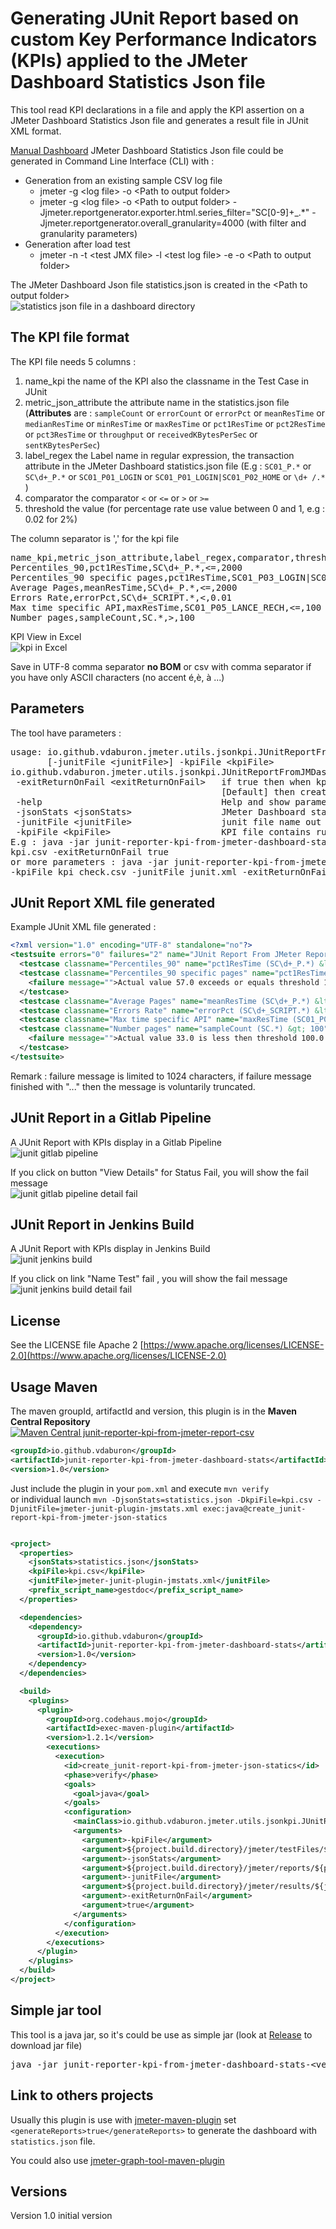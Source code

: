 # Generating JUnit Report based on custom Key Performance Indicators (KPIs) applied to the JMeter Dashboard Statistics Json file

This tool read KPI declarations in a file and apply the KPI assertion on a JMeter Dashboard Statistics Json file and generates a result file in JUnit XML format.

[Manual Dashboard](https://jmeter.apache.org/usermanual/generating-dashboard.html#report)
JMeter Dashboard Statistics Json file could be generated in Command Line Interface (CLI) with :
- Generation from an existing sample CSV log file
  - jmeter -g &lt;log file&gt; -o &lt;Path to output folder&gt;
  - jmeter -g &lt;log file&gt; -o &lt;Path to output folder&gt; -Jjmeter.reportgenerator.exporter.html.series_filter="SC[0-9]+_.*" -Jjmeter.reportgenerator.overall_granularity=4000 (with filter and granularity parameters)
- Generation after load test
  - jmeter -n -t &lt;test JMX file&gt; -l &lt;test log file&gt; -e -o &lt;Path to output folder&gt;

The JMeter Dashboard Json file statistics.json is created in the &lt;Path to output folder&gt;<br>
![statistics json file in a dashboard directory](doc/images/directory_dashboard_json_file.png)


## The KPI file format
The KPI file needs 5 columns :
1) name_kpi the name of the KPI also the classname in the Test Case in JUnit
2) metric_json_attribute the attribute name in the statistics.json file (**Attributes** are : `sampleCount` or `errorCount` or `errorPct` or `meanResTime` or `medianResTime` or `minResTime` or `maxResTime` or `pct1ResTime` or `pct2ResTime` or `pct3ResTime` or `throughput` or `receivedKBytesPerSec` or `sentKBytesPerSec`)
3) label_regex the Label name in regular expression, the transaction attribute in the JMeter Dashboard statistics.json file (E.g : `SC01_P.*` or `SC\d+_P.*` or `SC01_P01_LOGIN` or `SC01_P01_LOGIN|SC01_P02_HOME` or `\d+ /.*` )
4) comparator the comparator `<` or `<=` or `>` or `>=`
5) threshold the value (for percentage rate use value between 0 and 1, e.g : 0.02 for 2%)

The column separator is ',' for the kpi file
<pre>
name_kpi,metric_json_attribute,label_regex,comparator,threshold
Percentiles_90,pct1ResTime,SC\d+_P.*,<=,2000
Percentiles_90 specific pages,pct1ResTime,SC01_P03_LOGIN|SC03_P03_LOGIN,<=,10
Average Pages,meanResTime,SC\d+_P.*,<=,2000
Errors Rate,errorPct,SC\d+_SCRIPT.*,<,0.01
Max time specific API,maxResTime,SC01_P05_LANCE_RECH,<=,100
Number pages,sampleCount,SC.*,>,100
</pre>

KPI View in Excel<br>
![kpi in Excel](doc/images/kpi_excel.png)

Save in UTF-8 comma separator **no BOM** or csv with comma separator if you have only ASCII characters (no accent é,è, à ...)

## Parameters 
The tool have parameters :
<pre>
usage: io.github.vdaburon.jmeter.utils.jsonkpi.JUnitReportFromJMDashboardStats [-exitReturnOnFail &lt;exitReturnOnFail&gt;] [-help] -jsonStats &lt;jsonStats&gt;
       [-junitFile &lt;junitFile&gt;] -kpiFile &lt;kpiFile&gt;
io.github.vdaburon.jmeter.utils.jsonkpi.JUnitReportFromJMDashboardStats
 -exitReturnOnFail &lt;exitReturnOnFail&gt;   if true then when kpi fail then create JUnit XML file and program return exit 1 (KO); if false
                                        [Default] then create JUnit XML File and exit 0 (OK)
 -help                                  Help and show parameters
 -jsonStats &lt;jsonStats&gt;                 JMeter Dashboard stats file (E.g : statistics.json)
 -junitFile &lt;junitFile&gt;                 junit file name out (Default : jmeter-junit-plugin-jmstats.xml)
 -kpiFile &lt;kpiFile&gt;                     KPI file contains rule to check (E.g : kpi.csv)
E.g : java -jar junit-reporter-kpi-from-jmeter-dashboard-stats-&lt;version&gt;-jar-with-dependencies.jar -jsonStats statistics.json  -kpiFile
kpi.csv -exitReturnOnFail true
or more parameters : java -jar junit-reporter-kpi-from-jmeter-dashboard-stats-&lt;version&gt;-jar-with-dependencies.jar -jsonStats statistics.json
-kpiFile kpi_check.csv -junitFile junit.xml -exitReturnOnFail true
</pre>

## JUnit Report XML file generated
Example JUnit XML file generated :
```xml
<?xml version="1.0" encoding="UTF-8" standalone="no"?>
<testsuite errors="0" failures="2" name="JUnit Report From JMeter Report Csv" skipped="0" tests="6">
  <testcase classname="Percentiles_90" name="pct1ResTime (SC\d+_P.*) &lt;= 2000"/>
  <testcase classname="Percentiles_90 specific pages" name="pct1ResTime (SC01_P03_LOGIN|SC03_P03_LOGIN) &lt;= 10">
    <failure message="">Actual value 57.0 exceeds or equals threshold 10.0 for samples matching "SC01_P03_LOGIN|SC03_P03_LOGIN"; fail label(s) "SC03_P03_LOGIN"</failure>
  </testcase>
  <testcase classname="Average Pages" name="meanResTime (SC\d+_P.*) &lt;= 2000"/>
  <testcase classname="Errors Rate" name="errorPct (SC\d+_SCRIPT.*) &lt; 0.01"/>
  <testcase classname="Max time specific API" name="maxResTime (SC01_P05_LANCE_RECH) &lt;= 100"/>
  <testcase classname="Number pages" name="sampleCount (SC.*) &gt; 100">
    <failure message="">Actual value 33.0 is less then threshold 100.0 for samples matching "SC.*"; fail label(s) "SC03_P01_ACCUEIL", "SC03_P03_LOGIN", "SC03_P04_LIEN_STATS", "SC03_P02_DMD_FORM_LOGIN", "SC03_P05_LIEN_RETOUR_MENU", "SC03_SCRIPT_STATS", "SC03_P06_LOGOUT"</failure>
  </testcase>
</testsuite>
```
Remark : failure message is limited to 1024 characters, if failure message finished with "..." then the message is voluntarily truncated.

## JUnit Report in a Gitlab Pipeline
A JUnit Report with KPIs display in a Gitlab Pipeline<br>
![junit gitlab pipeline](doc/images/junit_report_in_gitlab_pipeline.png)

If you click on button "View Details" for Status Fail, you will show the fail message<br>
![junit gitlab pipeline detail fail](doc/images/junit_report_in_gitlab_pipeline_detail_fail.png)

## JUnit Report in Jenkins Build
A JUnit Report with KPIs display in Jenkins Build<br>
![junit jenkins build](doc/images/junit_report_jenkins.png)

If you click on link "Name Test" fail , you will show the fail message<br>
![junit jenkins build detail fail](doc/images/junit_report_jenkins_detail_fail.png)

## License
See the LICENSE file Apache 2 [https://www.apache.org/licenses/LICENSE-2.0](https://www.apache.org/licenses/LICENSE-2.0)

## Usage Maven
The maven groupId, artifactId and version, this plugin is in the **Maven Central Repository** [![Maven Central junit-reporter-kpi-from-jmeter-report-csv](https://maven-badges.herokuapp.com/maven-central/io.github.vdaburon/junit-reporter-kpi-from-jmeter-dashboard-stats/badge.svg)](https://maven-badges.herokuapp.com/maven-central/io.github.vdaburon/junit-reporter-kpi-from-jmeter-dashboard-stats)

```xml
<groupId>io.github.vdaburon</groupId>
<artifactId>junit-reporter-kpi-from-jmeter-dashboard-stats</artifactId>
<version>1.0</version>
```
Just include the plugin in your `pom.xml` and execute `mvn verify` <br>
or individual launch `mvn -DjsonStats=statistics.json -DkpiFile=kpi.csv -DjunitFile=jmeter-junit-plugin-jmstats.xml exec:java@create_junit-report-kpi-from-jmeter-json-statics`

```xml

<project>
  <properties>
    <jsonStats>statistics.json</jsonStats>
    <kpiFile>kpi.csv</kpiFile>
    <junitFile>jmeter-junit-plugin-jmstats.xml</junitFile>
    <prefix_script_name>gestdoc</prefix_script_name>
  </properties>

  <dependencies>
    <dependency>
      <groupId>io.github.vdaburon</groupId>
      <artifactId>junit-reporter-kpi-from-jmeter-dashboard-stats</artifactId>
      <version>1.0</version>
    </dependency>
  </dependencies>

  <build>
    <plugins>
      <plugin>
        <groupId>org.codehaus.mojo</groupId>
        <artifactId>exec-maven-plugin</artifactId>
        <version>1.2.1</version>
        <executions>
          <execution>
            <id>create_junit-report-kpi-from-jmeter-json-statics</id>
            <phase>verify</phase>
            <goals>
              <goal>java</goal>
            </goals>
            <configuration>
              <mainClass>io.github.vdaburon.jmeter.utils.jsonkpi.JUnitReportFromJMDashboardStats</mainClass>
              <arguments>
                <argument>-kpiFile</argument>
                <argument>${project.build.directory}/jmeter/testFiles/${kpiFile}</argument>
                <argument>-jsonStats</argument>
                <argument>${project.build.directory}/jmeter/reports/${prefix_script_name}/${jsonStats}</argument>
                <argument>-junitFile</argument>
                <argument>${project.build.directory}/jmeter/results/${junitFile}</argument>
                <argument>-exitReturnOnFail</argument>
                <argument>true</argument>
              </arguments>
            </configuration>
          </execution>
        </executions>
      </plugin>
    </plugins>
  </build>
</project>
```

## Simple jar tool
This tool is a java jar, so it's could be use as simple jar (look at [Release](https://github.com/vdaburon/JUnitReportKpiJMeterDashboardStats/releases) to download jar file)
<pre>
java -jar junit-reporter-kpi-from-jmeter-dashboard-stats-&lt;version&gt;-jar-with-dependencies.jar -jsonStats statistics.json -kpiFile kpi.csv -junitFile junit-report.xml -exitReturnOnFail true
</pre>

## Link to others projects 
Usually this plugin is use with [jmeter-maven-plugin](https://github.com/jmeter-maven-plugin/jmeter-maven-plugin) set `<generateReports>true</generateReports>` to generate the dashboard with `statistics.json` file.<br>

You could also use [jmeter-graph-tool-maven-plugin](https://github.com/vdaburon/jmeter-graph-tool-maven-plugin)

## Versions
Version 1.0 initial version

